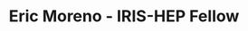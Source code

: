 ---
layout: fellow
pagetype: fellow
permalink: /fellows/eric-moreno.html
fellow-name: Eric Moreno
title: Eric Moreno - IRIS-HEP Fellow
active: false
dates:
  start: 2021-06-01
  end: 2021-08-31
photo: /assets/images/team/fellows-2021/Eric-Moreno.jpg
institution: MIT
e-mail: emoreno@mit.edu
project_title: Anomaly Detection with Spiking Neural Networks
focus-area: ia
project_goal: >
  Spiking Neural Networks (SNNs) mimic organic systems like the human brain with asynchronous
  spikes, bridging the gap between artificial and biological intelligence and excelling
  at temporally-dependent data. The inherent strengths of these SNNs are extremely
  useful at the Large Hadron Collider (LHC) with their need for fast inference and
  accurate data-processing of petabytes of time-series events. This project involves
  the development of an anomaly detection algorithm based on SNNs and Autoencoders,
  which learn to identify outlier events in an unsupervised manner. This algorithm
  will complement LHC scientists in their search for beyond-standard-model physics,
  delivering a list of previously unidentified anomalous events.

mentors:
- Maurizio Pierini (CERN)
- Jean-Roch Vlimant (Caltech)

proposal: /assets/pdf/Fellow-Eric-Moreno-Proposal.pdf
presentations:
- title: Anomaly Detection with Spiking Neural Networks
  date: 2021-10-27
  url: https://indico.cern.ch/event/1074443/contributions/4518238/attachments/2335509/3980722/IRIS_HEP_emoreno.pdf
  meeting: IRIS-HEP Topical Meetings
  meetingurl: https://indico.cern.ch/event/1074443/
  recordingurl: https://youtu.be/l5ZN8fjPW9c
  focus-area: ia
current_status: >
  <strong>June 2022</strong> - Data Analyst at Supernal
github-username: eric-moreno

linkedin-profile: https://www.linkedin.com/in/ericdmoreno
---